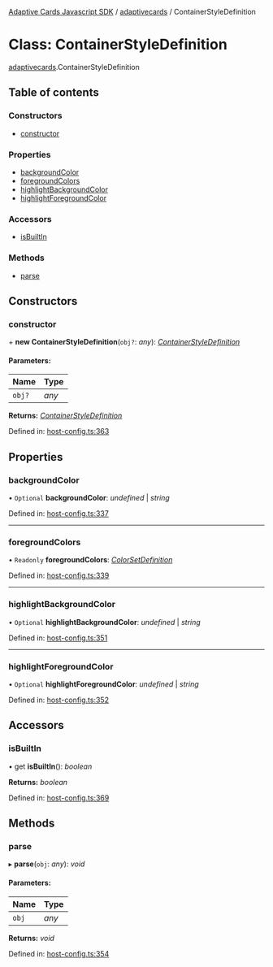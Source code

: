 [Adaptive Cards Javascript SDK](../README.md) / [adaptivecards](../modules/adaptivecards.md) / ContainerStyleDefinition

# Class: ContainerStyleDefinition

[adaptivecards](../modules/adaptivecards.md).ContainerStyleDefinition

## Table of contents

### Constructors

- [constructor](adaptivecards.containerstyledefinition.md#constructor)

### Properties

- [backgroundColor](adaptivecards.containerstyledefinition.md#backgroundcolor)
- [foregroundColors](adaptivecards.containerstyledefinition.md#foregroundcolors)
- [highlightBackgroundColor](adaptivecards.containerstyledefinition.md#highlightbackgroundcolor)
- [highlightForegroundColor](adaptivecards.containerstyledefinition.md#highlightforegroundcolor)

### Accessors

- [isBuiltIn](adaptivecards.containerstyledefinition.md#isbuiltin)

### Methods

- [parse](adaptivecards.containerstyledefinition.md#parse)

## Constructors

### constructor

\+ **new ContainerStyleDefinition**(`obj?`: _any_): [_ContainerStyleDefinition_](host_config.containerstyledefinition.md)

#### Parameters:

| Name   | Type  |
| :----- | :---- |
| `obj?` | _any_ |

**Returns:** [_ContainerStyleDefinition_](host_config.containerstyledefinition.md)

Defined in: [host-config.ts:363](https://github.com/microsoft/AdaptiveCards/blob/0938a1f10/source/nodejs/adaptivecards/src/host-config.ts#L363)

## Properties

### backgroundColor

• `Optional` **backgroundColor**: _undefined_ \| _string_

Defined in: [host-config.ts:337](https://github.com/microsoft/AdaptiveCards/blob/0938a1f10/source/nodejs/adaptivecards/src/host-config.ts#L337)

---

### foregroundColors

• `Readonly` **foregroundColors**: [_ColorSetDefinition_](host_config.colorsetdefinition.md)

Defined in: [host-config.ts:339](https://github.com/microsoft/AdaptiveCards/blob/0938a1f10/source/nodejs/adaptivecards/src/host-config.ts#L339)

---

### highlightBackgroundColor

• `Optional` **highlightBackgroundColor**: _undefined_ \| _string_

Defined in: [host-config.ts:351](https://github.com/microsoft/AdaptiveCards/blob/0938a1f10/source/nodejs/adaptivecards/src/host-config.ts#L351)

---

### highlightForegroundColor

• `Optional` **highlightForegroundColor**: _undefined_ \| _string_

Defined in: [host-config.ts:352](https://github.com/microsoft/AdaptiveCards/blob/0938a1f10/source/nodejs/adaptivecards/src/host-config.ts#L352)

## Accessors

### isBuiltIn

• get **isBuiltIn**(): _boolean_

**Returns:** _boolean_

Defined in: [host-config.ts:369](https://github.com/microsoft/AdaptiveCards/blob/0938a1f10/source/nodejs/adaptivecards/src/host-config.ts#L369)

## Methods

### parse

▸ **parse**(`obj`: _any_): _void_

#### Parameters:

| Name  | Type  |
| :---- | :---- |
| `obj` | _any_ |

**Returns:** _void_

Defined in: [host-config.ts:354](https://github.com/microsoft/AdaptiveCards/blob/0938a1f10/source/nodejs/adaptivecards/src/host-config.ts#L354)
